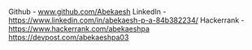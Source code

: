 Github - www.github.com/Abekaesh
LinkedIn - https://www.linkedin.com/in/abekaesh-p-a-84b382234/
Hackerrank - https://www.hackerrank.com/abekaeshpa
https://devpost.com/abekaeshpa03
